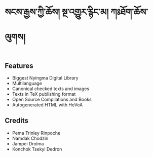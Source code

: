 སངས་རྒྱས་ཀྱི་ཆོས།
སྔ་འགྱུར་རྙིང་མ།
ཀཿཐོག་ཆོས་ལུགས།
==============

Features
--------

* Biggest Nyingma Digital Library
* Multilanguage
* Canonical checked texts and images
* Texts in TeX publishing format
* Open Source Compilations and Books
* Autogenerated HTML with HeVeA

Credits
-------

* Pema Trinley Rinpoche
* Namdak Chodzin
* Jampei Drolma
* Konchok Tsekyi Dedron
